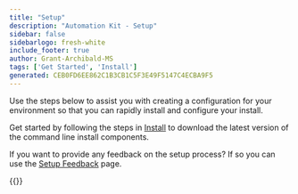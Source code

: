 ```yaml
---
title: "Setup"
description: "Automation Kit - Setup"
sidebar: false
sidebarlogo: fresh-white
include_footer: true
author: Grant-Archibald-MS
tags: ['Get Started', 'Install']
generated: CEB0FD6EE862C1B3CB1C5F3E49F5147C4ECBA9F5
---
```


Use the steps below to assist you with creating a configuration for your environment so that you can rapidly install and configure your install.

Get started by following the steps in <a href='/get-started/install' target='_blank'>Install</a> to download the latest version of the command line install components.

If you want to provide any feedback on the setup process? If so you can use the [Setup Feedback](/en-gb/get-started/setup-feedback) page.

{{<questions name="/content/en-gb/get-started/setup.json" completed="Thank you for completing setup steps" showNavigationButtons=true locale="en-gb">}}
